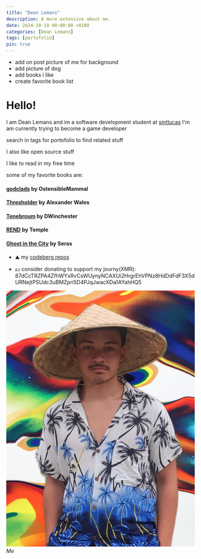 ```yaml
---
title: "Dean Lemans"
description: A more extensive about me.
date: 2024-10-10 00:00:00 +0100
categories: [Dean Lemans]
tags: [portofolio]
pin: true
---
```


- add on post picture of me for background
- add picture of dog
- add books i like
- create favorite book list

# Hello!
I am Dean Lemans and im a software development student at [sintlucas](https://www.sintlucas.nl/)
I'm am currently trying to become a game developer

search in tags for portofolio to find related stuff

I also like open source stuff

I like to read in my free time

some of my favorite books are:
#### [godclads](https://www.royalroad.com/fiction/59663/godclads) by OstensibleMammal
#### [Thresholder](https://www.royalroad.com/fiction/60396/thresholder) by Alexander Wales
#### [Tenebroum](https://www.royalroad.com/fiction/32615/rend) by DWinchester
#### [REND](https://www.royalroad.com/fiction/32615/rend) by Temple
#### [Ghost in the City](https://www.royalroad.com/fiction/62125/ghost-in-the-city-cyberpunk-gamer-si) by Seras

- ⛰️ my [codeberg repos](https://codeberg.org/deanlemans)



- 💵 consider donating to support my journy(XMR): 87dCcTRZPA4ZfhWYxRvCsWUynyNCAXUi2HrgrEhVPNz8HdDdFdF3X5dURNejtPSUdc3uBMZpri5D4PJqJwacXDa1AYahHQ5

![me](/assets/img/personal/avatar-2.jpg)
_Me_